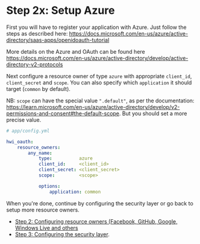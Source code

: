 Step 2x: Setup Azure
====================
First you will have to register your application with Azure.
Just follow the steps as described here: https://docs.microsoft.com/en-us/azure/active-directory/saas-apps/openidoauth-tutorial

More details on the Azure and OAuth can be found here https://docs.microsoft.com/en-us/azure/active-directory/develop/active-directory-v2-protocols

Next configure a resource owner of type `azure` with appropriate `client_id`,
`client_secret` and `scope`. You can also specify which `application` it
should target (`common` by default).

NB: `scope` can have the special value `".default"`, as per the documentation:
https://learn.microsoft.com/en-us/azure/active-directory/develop/v2-permissions-and-consent#the-default-scope. But you should set a more precise value. 


```yaml
# app/config.yml

hwi_oauth:
    resource_owners:
        any_name:
            type:          azure
            client_id:     <client_id>
            client_secret: <client_secret>
            scope:         <scope>

            options:
                application: common
```

When you're done, continue by configuring the security layer or go back to
setup more resource owners.

- [Step 2: Configuring resource owners (Facebook, GitHub, Google, Windows Live and others](../2-configuring_resource_owners.md)
- [Step 3: Configuring the security layer](../3-configuring_the_security_layer.md).
